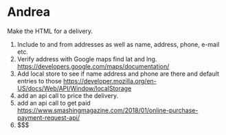 # Andrea
Make the HTML for a delivery.  
1) Include to and from addresses as well as name, address, phone, e-mail etc.
2) Verify address with Google maps find lat and lng.
https://developers.google.com/maps/documentation/
3) Add local store to see if name address and phone are there and default entries to those
https://developer.mozilla.org/en-US/docs/Web/API/Window/localStorage
4) add an api call to price the delivery.
5) add an api call to get paid https://www.smashingmagazine.com/2018/01/online-purchase-payment-request-api/
6) $$$